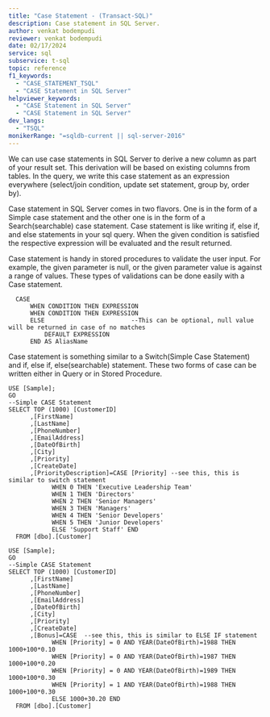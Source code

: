 ```yaml
---
title: "Case Statement - (Transact-SQL)"
description: Case statement in SQL Server.
author: venkat bodempudi
reviewer: venkat bodempudi
date: 02/17/2024
service: sql
subservice: t-sql
topic: reference
f1_keywords:
  - "CASE_STATEMENT_TSQL"
  - "CASE Statement in SQL Server"
helpviewer_keywords:
  - "CASE Statement in SQL Server"
  - "CASE Statement in SQL Server"
dev_langs:
  - "TSQL"
monikerRange: "=sqldb-current || sql-server-2016"
---
```


We can use case statements in SQL Server to derive a new column as part of your result set. This derivation will be based on existing columns from tables. In the query, we write this case statement as an expression everywhere (select/join condition, update set statement, group by, order by).

Case statement in SQL Server comes in two flavors. One is in the form of a Simple case statement and the other one is in the form of a Search(searchable) case statement. Case statement is like writing if, else if, and else statements in your sql query. When the given condition is satisfied the respective expression will be evaluated and the result returned.

Case statement is handy in stored procedures to validate the user input. For example, the given parameter is null, or the given parameter value is against a range of values. These types of validations can be done easily with a Case statement.

```syntaxsql
  CASE
      WHEN CONDITION THEN EXPRESSION
      WHEN CONDITION THEN EXPRESSION
      ELSE                        --This can be optional, null value will be returned in case of no matches
          DEFAULT EXPRESSION
      END AS AliasName
```

Case statement is something similar to a Switch(Simple Case Statement) and if, else if, else(searchable) statement. These two forms of case can be written either in Query or in Stored Procedure.

```syntaxsql
USE [Sample];
GO
--Simple CASE Statement
SELECT TOP (1000) [CustomerID]
      ,[FirstName]
      ,[LastName]
      ,[PhoneNumber]
      ,[EmailAddress]
      ,[DateOfBirth]
      ,[City]
      ,[Priority]
      ,[CreateDate]
	  ,[PriorityDescription]=CASE [Priority] --see this, this is similar to switch statement
			WHEN 0 THEN 'Executive Leadership Team'
			WHEN 1 THEN 'Directors'
			WHEN 2 THEN 'Senior Managers'
			WHEN 3 THEN 'Managers'
			WHEN 4 THEN 'Senior Developers'
			WHEN 5 THEN 'Junior Developers'
			ELSE 'Support Staff' END
  FROM [dbo].[Customer]
```
```syntaxsql
USE [Sample];
GO
--Simple CASE Statement
SELECT TOP (1000) [CustomerID]
      ,[FirstName]
      ,[LastName]
      ,[PhoneNumber]
      ,[EmailAddress]
      ,[DateOfBirth]
      ,[City]
      ,[Priority]
      ,[CreateDate]
	  ,[Bonus]=CASE  --see this, this is similar to ELSE IF statement
			WHEN [Priority] = 0 AND YEAR(DateOfBirth)=1988 THEN 1000+100*0.10
			WHEN [Priority] = 0 AND YEAR(DateOfBirth)=1987 THEN 1000+100*0.20
			WHEN [Priority] = 0 AND YEAR(DateOfBirth)=1989 THEN 1000+100*0.30
			WHEN [Priority] = 1 AND YEAR(DateOfBirth)=1988 THEN 1000+100*0.30
			ELSE 1000+30.20 END
  FROM [dbo].[Customer]
```

